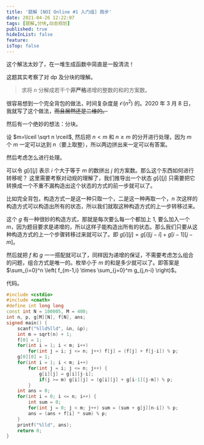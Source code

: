 ```yaml
---
title: '题解 [NOI Online #1 入门组] 跑步'
date: 2021-04-26 12:22:07
tags: [题解,分块,动态规划]
published: true
hideInList: false
feature: 
isTop: false
---
```

这个解法太妙了，在一堆生成函数中简直是一股清流！

这题其实考察了对 dp 及分块的理解。

<!-- more -->

> 求将 $n$ 分解成若干个**非严格**递增的整数的和的方案数。

很容易想到一个完全背包的做法，时间复杂度是 $\mathcal O(n^2)$ 的。2020  年 3 月 8 日，我就写了这个做法，~~而且居然还是二维的。~~

然后有一个绝妙的想法：分块。

设 $m=\lceil \sqrt n \rceil$, 然后把 $n < m$ 和 $n \ge m$ 的分开进行处理，因为 $m$ 个 $m$ 一定可以达到 $n$（要上取整），所以两边拼出来一定可以有答案。

然后考虑怎么进行处理。

可以令 $g[i][j]$ 表示 $i$ 个大于等于 $m$ 的数拼出 $j$ 的方案数。那么这个东西如何进行转移呢？	这里需要考察对动规的理解了，我们推导出一个状态 $g[i][j]$ 只需要把它转换成一个不重不漏构造出这个状态的方式的前一步就可以了。

比如完全背包，构造方式一是这一种只取一个，二是这一种再取一个，$n$ 次这样的构造方式可以构造出所有的状态，所以我们就取这种构造方式的上一步转移过来。

这个 $g$ 有一种很妙的构造方式，那就是每次要么每一个都加上 $1$, 要么加入一个 $m$，因为题目要求是递增的，所以这样子能构造出所有的状态。那么我们只要从这种构造方式的上一个步骤转移过来就可以了。即 $g[i][j] = g[i][j-i] + g[i-1][j-m]$。

然后就把 $f$ 和 $g$ 一一搭配就可以了，同样因为递增的保证，不需要考虑怎么组合的问题，组合方式是唯一的。枚举小于 $m$ 的和是多少就可以了。即答案是 $\sum_{i=0}^n \left( f_{m-1,i} \times \sum_{j=0}^m g_{j,n-i} \right)$。

代码。

```cpp
#include <cstdio>
#include <cmath>
#define int long long
const int N = 100005, M = 400;
int n, p, g[M][N], f[N], ans;
signed main() {
	scanf("%lld%lld", &n, &p);
	int m = sqrt(n) + 1;
	f[0] = 1;
	for(int i = 1; i < m; i++) 
		for(int j = i; j <= n; j++) f[j] = (f[j] + f[j-i]) % p;
	g[0][0] = 1;
	for(int i = 1; i < m; i++)
		for(int j = i; j <= n; j++) {
			g[i][j] = g[i][j-i];
			if(j >= m) g[i][j] = (g[i][j] + g[i-1][j-m]) % p;
		}
	int ans = 0;
	for(int i = 0; i <= n; i++) {
		int sum = 0;
		for(int j = 0; j < m; j++) sum = (sum + g[j][n-i]) % p;
		ans = (ans + f[i] * sum) % p;
	}
	printf("%lld", ans);
	return 0;
}
```